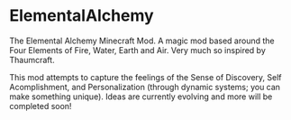 # ElementalAlchemy
The Elemental Alchemy Minecraft Mod.
A magic mod based around the Four Elements of Fire, Water, Earth and Air.
Very much so inspired by Thaumcraft.

This mod attempts to capture the feelings of the Sense of Discovery, Self Acomplishment, and Personalization (through dynamic systems; you can make something unique). Ideas are currently evolving and more will be completed soon!
